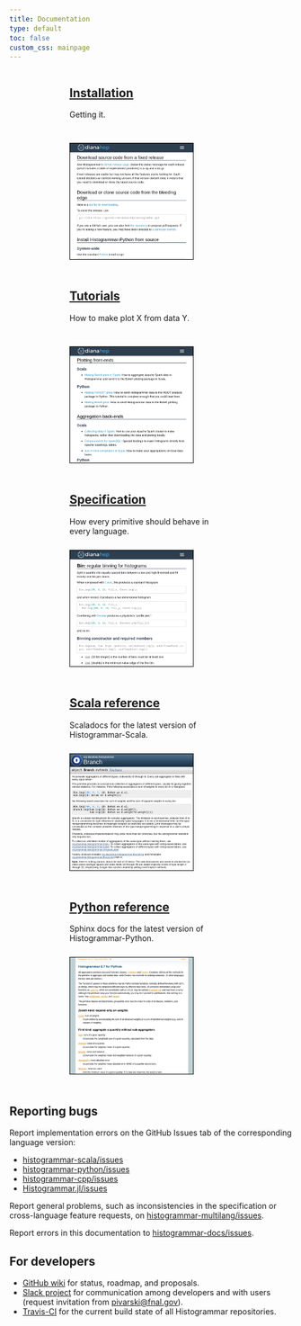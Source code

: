 ```yaml
---
title: Documentation
type: default
toc: false
custom_css: mainpage
---
```


<div style="text-align: center;">

<div style="width: 260px; vertical-align: top; display: inline-block; margin-right: 30px; margin-bottom: 20px; text-align: left;">
<h2><a href="install">Installation</a></h2>
<p style="height: 45px;">Getting it.</p>
<a href="install"><img src="images/install.png" style="margin: 0px;" alt="Installation"></a>
</div>

<div style="width: 260px; vertical-align: top; display: inline-block; margin-right: 30px; margin-bottom: 20px; text-align: left;">
<h2><a href="tutorials">Tutorials</a></h2>
<p style="height: 45px;">How to make plot X from data Y.</p>
<a href="tutorials"><img src="images/tutorials.png" style="margin: 0px;" alt="Tutorials"></a>
</div>

<div style="width: 260px; vertical-align: top; display: inline-block; margin-right: 30px; margin-bottom: 20px; text-align: left;">
<h2><a href="specification">Specification</a></h2>
<p style="height: 45px;">How every primitive should behave in every language.</p>
<a href="specification"><img src="images/specification.png" style="margin: 0px;" alt="Specification"></a>
</div>

<div style="width: 260px; vertical-align: top; display: inline-block; margin-right: 30px; margin-bottom: 20px; text-align: left;">
<h2><a href="http://histogrammar.org/scala/latest/#org.dianahep.histogrammar.package">Scala reference</a></h2>
<p style="height: 45px;">Scaladocs for the latest version of Histogrammar-Scala.</p>
<a href="http://histogrammar.org/scala/latest/#org.dianahep.histogrammar.package"><img src="images/scaladocs.png" style="margin: 0px;" alt="Scaladocs"></a>
</div>

<div style="width: 260px; vertical-align: top; display: inline-block; margin-right: 30px; margin-bottom: 20px; text-align: left;">
<h2><a href="http://histogrammar.org/python/latest/">Python reference</a></h2>
<p style="height: 45px;">Sphinx docs for the latest version of Histogrammar-Python.</p>
<a href="http://histogrammar.org/python/latest/"><img src="images/sphinx.png" style="margin: 0px;" alt="Sphinx"></a>
</div>

</div>

## Reporting bugs

Report implementation errors on the GitHub Issues tab of the corresponding language version:

   * [histogrammar-scala/issues](https://github.com/histogrammar/histogrammar-scala/issues)
   * [histogrammar-python/issues](https://github.com/histogrammar/histogrammar-python/issues)
   * [histogrammar-cpp/issues](https://github.com/histogrammar/histogrammar-cpp/issues)
   * [Histogrammar.jl/issues](https://github.com/histogrammar/Histogrammar.jl/issues)

Report general problems, such as inconsistencies in the specification or cross-language feature requests, on [histogrammar-multilang/issues](https://github.com/histogrammar/histogrammar-multilang/issues).

Report errors in this documentation to [histogrammar-docs/issues](https://github.com/histogrammar/histogrammar-docs/issues).

## For developers

   * [GitHub wiki](http://github.com/histogrammar/histogrammar-multilang/wiki) for status, roadmap, and proposals.
   * [Slack project](http://histogrammar.slack.com/) for communication among developers and with users (request invitation from [pivarski@fnal.gov](pivarski@fnal.gov)).
   * [Travis-CI](http://travis-ci.org/histogrammar) for the current build state of all Histogrammar repositories.
